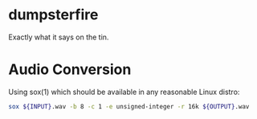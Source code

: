dumpsterfire
================
Exactly what it says on the tin.

Audio Conversion
================

Using sox(1) which should be available in any reasonable Linux distro:

```sh
sox ${INPUT}.wav -b 8 -c 1 -e unsigned-integer -r 16k ${OUTPUT}.wav
```
